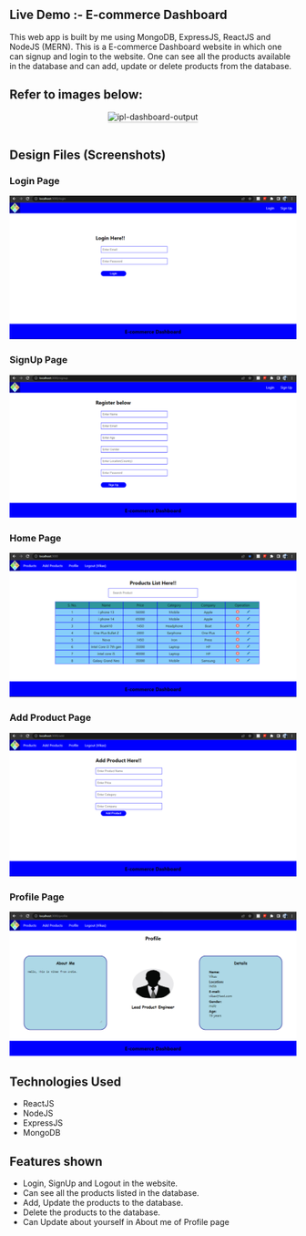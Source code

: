 ## Live Demo :- E-commerce Dashboard
This web app is built by me using MongoDB, ExpressJS, ReactJS and NodeJS (MERN). This is a E-commerce Dashboard website in which one can signup and login to the website. One can see all the products available in the database and can add, update or delete products from the database.

## Refer to images below:

<div style="text-align: center;">
    <img src="/assets/live demo.gif" alt="ipl-dashboard-output" style="max-width:70%;box-shadow:0 2.8px 2.2px rgba(0, 0, 0, 0.12)">
</div>
<br/>

## Design Files (Screenshots)

### Login Page
![Login Page](/assets/login.png)    

### SignUp Page
![Register Page](/assets/register.png)

### Home Page
![Home Page](/assets/products.png)

### Add Product Page
![Add Product](/assets/add_products.png)

### Profile Page
![Profile Page](/assets/profile.png)

## Technologies Used
- ReactJS
- NodeJS
- ExpressJS
- MongoDB

## Features shown
- Login, SignUp and Logout in the website.
- Can see all the products listed in the database.
- Add, Update the products to the database.
- Delete the products to the database.
- Can Update about yourself in About me of Profile page
